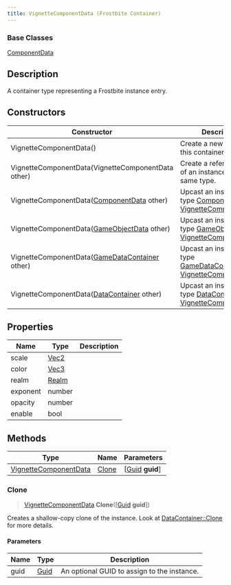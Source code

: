 ```yaml
---
title: VignetteComponentData (Frostbite Container)
---
```

### Base Classes

[ComponentData](ComponentData)

## Description

A container type representing a Frostbite instance entry.

## Constructors

| Constructor                                                                      | Description                                                                                                                       |
| -------------------------------------------------------------------------------- | --------------------------------------------------------------------------------------------------------------------------------- |
| VignetteComponentData()                                                          | Create a new instance of this container type.                                                                                     |
| VignetteComponentData(VignetteComponentData other)                               | Create a reference copy of an instance of the same type.                                                                          |
| VignetteComponentData([ComponentData](ComponentData) other)                      | Upcast an instance of type [ComponentData](ComponentData) to [VignetteComponentData](VignetteComponentData).                      |
| VignetteComponentData([GameObjectData](GameObjectData) other)                    | Upcast an instance of type [GameObjectData](GameObjectData) to [VignetteComponentData](VignetteComponentData).                    |
| VignetteComponentData([GameDataContainer](GameDataContainer) other)              | Upcast an instance of type [GameDataContainer](GameDataContainer) to [VignetteComponentData](VignetteComponentData).              |
| VignetteComponentData([DataContainer](/vext/ref/cls/shr/datacontainer) other) | Upcast an instance of type [DataContainer](/vext/ref/cls/shr/datacontainer) to [VignetteComponentData](VignetteComponentData). |

## Properties

| Name     | Type                              | Description |
| -------- | --------------------------------- | ----------- |
| scale    | [Vec2](/vext/ref/cls/shr/Vec2) |             |
| color    | [Vec3](/vext/ref/cls/shr/Vec3) |             |
| realm    | [Realm](Realm)                    |             |
| exponent | number                            |             |
| opacity  | number                            |             |
| enable   | bool                              |             |

## Methods

| Type                                           | Name            | Parameters                                     |
| ---------------------------------------------- | --------------- | ---------------------------------------------- |
| [VignetteComponentData](VignetteComponentData) | [Clone](#clone) | \[[Guid](/vext/ref/cls/shr/guid) **guid**\] |

### Clone

> [VignetteComponentData](VignetteComponentData) **Clone**(\[[Guid](/vext/ref/cls/shr/guid) **guid**\])

Creates a shallow-copy clone of the instance. Look at [DataContainer::Clone](/vext/ref/cls/shr/datacontainer#clone) for more details.

#### Parameters

| Name | Type         | Description                                 |
| ---- | ------------ | ------------------------------------------- |
| guid | [Guid](Guid) | An optional GUID to assign to the instance. |
